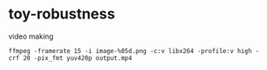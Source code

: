 # toy-robustness


video making
```
ffmpeg -framerate 15 -i image-%05d.png -c:v libx264 -profile:v high -crf 20 -pix_fmt yuv420p output.mp4
```

